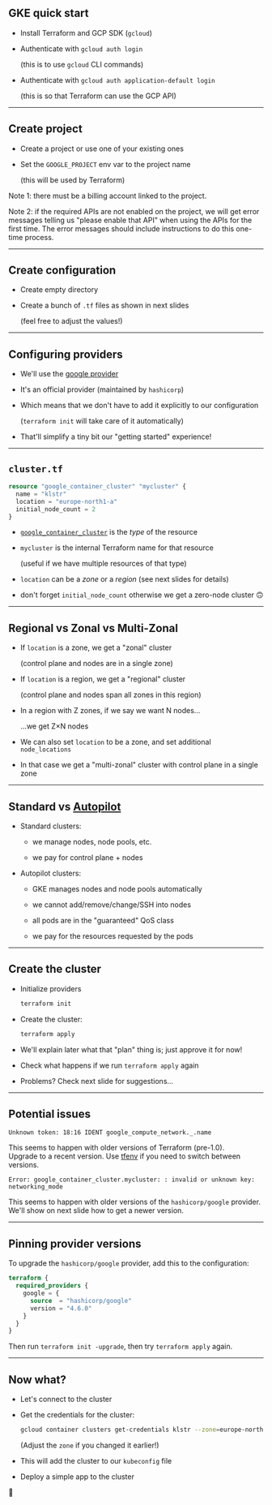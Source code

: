 ## GKE quick start

- Install Terraform and GCP SDK (`gcloud`)

- Authenticate with `gcloud auth login`

  (this is to use `gcloud` CLI commands)

- Authenticate with `gcloud auth application-default login`

  (this is so that Terraform can use the GCP API)

---

## Create project

- Create a project or use one of your existing ones

- Set the `GOOGLE_PROJECT` env var to the project name

  (this will be used by Terraform)

Note 1: there must be a billing account linked to the project.

Note 2: if the required APIs are not enabled on the project,
we will get error messages telling us "please enable that API"
when using the APIs for the first time. The error messages
should include instructions to do this one-time process.

---

## Create configuration

- Create empty directory

- Create a bunch of `.tf` files as shown in next slides

  (feel free to adjust the values!)

---

## Configuring providers

- We'll use the [google provider](https://registry.terraform.io/providers/hashicorp/google)

- It's an official provider (maintained by `hashicorp`)

- Which means that we don't have to add it explicitly to our configuration

  (`terraform init` will take care of it automatically)

- That'll simplify a tiny bit our "getting started" experience!

---

## `cluster.tf`

```tf
resource "google_container_cluster" "mycluster" {
  name = "klstr"
  location = "europe-north1-a"
  initial_node_count = 2
}
```

- [`google_container_cluster`](https://registry.terraform.io/providers/hashicorp/google/latest/docs/resources/container_cluster) is the *type* of the resource

- `mycluster` is the internal Terraform name for that resource

  (useful if we have multiple resources of that type)

- `location` can be a *zone* or a *region* (see next slides for details)

- don't forget `initial_node_count` otherwise we get a zero-node cluster 🙃

---

## Regional vs Zonal vs Multi-Zonal

- If `location` is a zone, we get a "zonal" cluster

  (control plane and nodes are in a single zone)

- If `location` is a region, we get a "regional" cluster

  (control plane and nodes span all zones in this region)

- In a region with Z zones, if we say we want N nodes...

  ...we get Z×N nodes

- We can also set `location` to be a zone, and set additional `node_locations`

- In that case we get a "multi-zonal" cluster with control plane in a single zone

---

## Standard vs [Autopilot]

- Standard clusters:

  - we manage nodes, node pools, etc.

  - we pay for control plane + nodes

- Autopilot clusters:

  - GKE manages nodes and node pools automatically

  - we cannot add/remove/change/SSH into nodes

  - all pods are in the "guaranteed" QoS class

  - we pay for the resources requested by the pods

[Autopilot]: https://cloud.google.com/kubernetes-engine/docs/concepts/autopilot-overview

---

## Create the cluster

- Initialize providers
  ```bash
  terraform init
  ```

- Create the cluster:
  ```bash
  terraform apply
  ```

- We'll explain later what that "plan" thing is; just approve it for now!

- Check what happens if we run `terraform apply` again

- Problems? Check next slide for suggestions...

---

## Potential issues

```
Unknown token: 18:16 IDENT google_compute_network._.name
```

This seems to happen with older versions of Terraform (pre-1.0).
<br/>
Upgrade to a recent version. Use [tfenv] if you need to switch between versions.

```
Error: google_container_cluster.mycluster: : invalid or unknown key: networking_mode
```

This seems to happen with older versions of the `hashicorp/google` provider.
<br/>
We'll show on next slide how to get a newer version.

[tfenv]: https://github.com/tfutils/tfenv

---

## Pinning provider versions

To upgrade the `hashicorp/google` provider, add this to the configuration:

```tf
terraform {
  required_providers {
    google = {
      source  = "hashicorp/google"
      version = "4.6.0"
    }
  }
}
```

Then run `terraform init -upgrade`, then try `terraform apply` again.

---

## Now what?

- Let's connect to the cluster

- Get the credentials for the cluster:
  ```bash
  gcloud container clusters get-credentials klstr --zone=europe-north1
  ```
  (Adjust the `zone` if you changed it earlier!)

- This will add the cluster to our `kubeconfig` file

- Deploy a simple app to the cluster

🎉
